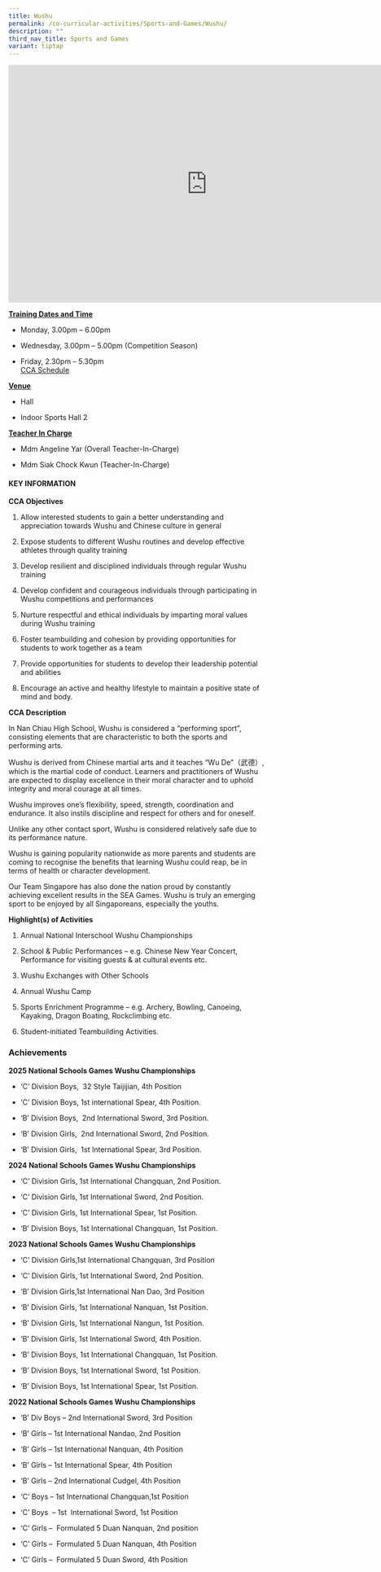 ```yaml
---
title: Wushu
permalink: /co-curricular-activities/Sports-and-Games/Wushu/
description: ""
third_nav_title: Sports and Games
variant: tiptap
---
```

<div class="iframe-wrapper">
<iframe height="467" width="780" allowfullscreen="true" frameborder="0" src="https://docs.google.com/presentation/d/173M3WiQ7Kn8bG1th2LiQ9U1wqyAiydTb0hpk7wLxk8s/embed?start=true&amp;loop=true&amp;delayms=5000"></iframe>
</div>
<p><strong><u>Training Dates and Time</u></strong>
</p>
<ul>
<li>
<p>Monday, 3.00pm – 6.00pm</p>
</li>
<li>
<p>Wednesday, 3.00pm – 5.00pm (Competition Season)</p>
</li>
<li>
<p>Friday, 2.30pm – 5.30pm
<br><a href="https://drive.google.com/drive/folders/144U8xPQCm4oY06dXSjfz7PRYYTxjcfOT" rel="noopener noreferrer nofollow" target="_blank">CCA Schedule</a>
</p>
</li>
</ul>
<p><strong><u>Venue</u></strong>
</p>
<ul>
<li>
<p>Hall</p>
</li>
<li>
<p>Indoor Sports Hall 2</p>
</li>
</ul>
<p><strong><u>Teacher In Charge</u></strong>
</p>
<ul>
<li>
<p>Mdm Angeline Yar (Overall Teacher-In-Charge)</p>
</li>
<li>
<p>Mdm Siak Chock Kwun (Teacher-In-Charge)</p>
</li>
</ul>
<h4><strong>KEY INFORMATION</strong></h4>
<p><strong>CCA Objectives</strong>
</p>
<ol data-tight="true" class="tight">
<li>
<p>Allow interested students to gain a better understanding and appreciation
towards Wushu and Chinese culture in general</p>
</li>
<li>
<p>Expose students to different Wushu routines and develop effective athletes
through quality training</p>
</li>
<li>
<p>Develop resilient and disciplined individuals through regular Wushu training</p>
</li>
<li>
<p>Develop confident and courageous individuals through participating in
Wushu competitions and performances</p>
</li>
<li>
<p>Nurture respectful and ethical individuals by imparting moral values during
Wushu training</p>
</li>
<li>
<p>Foster teambuilding and cohesion by providing opportunities for students
to work together as a team</p>
</li>
<li>
<p>Provide opportunities for students to develop their leadership potential
and abilities</p>
</li>
<li>
<p>Encourage an active and healthy lifestyle to maintain a positive state
of mind and body.</p>
</li>
</ol>
<p><strong>CCA Description</strong>
</p>
<p>In Nan Chiau High School, Wushu is considered a “performing sport”, consisting
elements that are characteristic to both the sports and performing arts.</p>
<p>Wushu is derived from Chinese martial arts and it teaches “Wu De”（武德）,
which is the martial code of conduct. Learners and practitioners of Wushu
are expected to display excellence in their moral character and to uphold
integrity and moral courage at all times.</p>
<p>Wushu improves one’s flexibility, speed, strength, coordination and endurance.
It also instils discipline and respect for others and for oneself.</p>
<p>Unlike any other contact sport, Wushu is considered relatively safe due
to its performance nature.</p>
<p>Wushu is gaining popularity nationwide as more parents and students are
coming to recognise the benefits that learning Wushu could reap, be in
terms of health or character development.</p>
<p>Our Team Singapore has also done the nation proud by constantly achieving
excellent results in the SEA Games. Wushu is truly an emerging sport to
be enjoyed by all Singaporeans, especially the youths.</p>
<p><strong>Highlight(s) of Activities</strong>
</p>
<ol data-tight="true" class="tight">
<li>
<p>Annual National Interschool Wushu Championships</p>
</li>
<li>
<p>School &amp; Public Performances – e.g. Chinese New Year Concert, Performance
for visiting guests &amp; at cultural events etc.</p>
</li>
<li>
<p>Wushu Exchanges with Other Schools</p>
</li>
<li>
<p>Annual Wushu Camp</p>
</li>
<li>
<p>Sports Enrichment Programme – e.g. Archery, Bowling, Canoeing, Kayaking,
Dragon Boating, Rockclimbing etc.</p>
</li>
<li>
<p>Student-initiated Teambuilding Activities.</p>
</li>
</ol>
<h3>Achievements</h3>
<p><strong>2025 National Schools Games Wushu Championships</strong>
</p>
<ul data-tight="true" class="tight">
<li>
<p>‘C’ Division Boys,&nbsp; 32 Style Taijijian, 4th Position</p>
</li>
<li>
<p>‘C’ Division Boys, 1st international Spear, 4th Position.</p>
</li>
<li>
<p>‘B’ Division Boys,&nbsp; 2nd International Sword, 3rd Position.</p>
</li>
<li>
<p>‘B’ Division Girls,&nbsp; 2nd International Sword, 2nd Position.</p>
</li>
<li>
<p>‘B’ Division Girls,&nbsp; 1st International Spear, 3rd Position.
<br>
</p>
</li>
</ul>
<p><strong>2024 National Schools Games Wushu Championships</strong>
</p>
<ul data-tight="true" class="tight">
<li>
<p>‘C’ Division Girls, 1st International Changquan, 2nd Position.</p>
</li>
<li>
<p>‘C’ Division Girls, 1st International Sword, 2nd Position.</p>
</li>
<li>
<p>‘C’ Division Girls, 1st International Spear, 1st Position.</p>
</li>
<li>
<p>‘B’ Division Boys, 1st International Changquan, 1st Position.</p>
</li>
</ul>
<p></p>
<p><strong>2023 National Schools Games Wushu Championships</strong>
</p>
<ul data-tight="true" class="tight">
<li>
<p>‘C’ Division Girls,1st International Changquan, 3rd Position</p>
</li>
<li>
<p>‘C’ Division Girls, 1st International Sword, 2nd Position.</p>
</li>
<li>
<p>‘B’ Division Girls,1st International Nan Dao, 3rd Position</p>
</li>
<li>
<p>‘B’ Division Girls, 1st International Nanquan, 1st Position.</p>
</li>
<li>
<p>‘B’ Division Girls, 1st International Nangun, 1st Position.</p>
</li>
<li>
<p>‘B’ Division Girls, 1st International Sword, 4th Position.</p>
</li>
<li>
<p>‘B’ Division Boys, 1st International Changquan, 1st Position.</p>
</li>
<li>
<p>‘B’ Division Boys, 1st International Sword, 1st Position.</p>
</li>
<li>
<p>‘B’ Division Boys, 1st International Spear, 1st Position.</p>
</li>
</ul>
<p></p>
<p><strong>2022 National Schools Games Wushu Championships</strong>
</p>
<ul data-tight="true" class="tight">
<li>
<p>‘B’ Div Boys – 2nd International Sword, 3rd Position</p>
</li>
<li>
<p>‘B’ Girls – 1st International Nandao, 2nd Position</p>
</li>
<li>
<p>‘B’ Girls – 1st International Nanquan, 4th Position</p>
</li>
<li>
<p>‘B’ Girls – 1st International Spear, 4th Position</p>
</li>
<li>
<p>‘B’ Girls – 2nd International Cudgel, 4th Position</p>
</li>
<li>
<p>‘C’ Boys – 1st International Changquan,1st Position</p>
</li>
<li>
<p>‘C’ Boys&nbsp; – 1st&nbsp; International Sword, 1st Position</p>
</li>
<li>
<p>‘C’ Girls –&nbsp; Formulated 5 Duan Nanquan, 2nd position</p>
</li>
<li>
<p>‘C’ Girls –&nbsp; Formulated 5 Duan Nanquan, 4th Position</p>
</li>
<li>
<p>‘C’ Girls –&nbsp; Formulated 5 Duan Sword, 4th Position</p>
</li>
</ul>
<p></p>